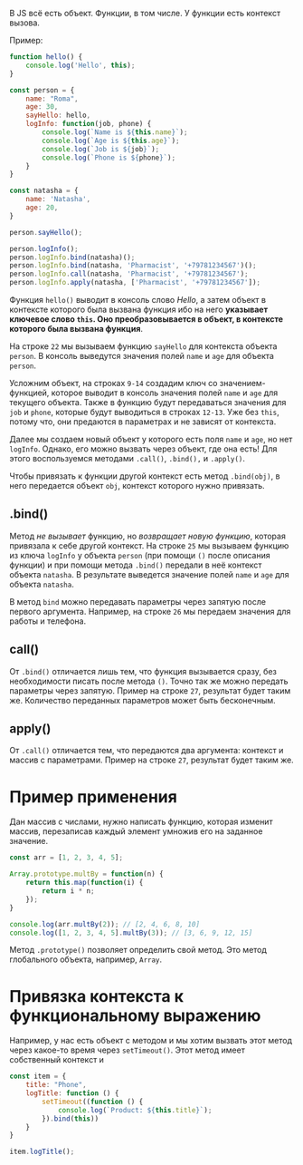 В JS всё есть объект. Функции, в том числе. У функции есть контекст вызова. 

Пример:
```js ln=true
function hello() {
	console.log('Hello', this);
}

const person = {
	name: "Roma",
	age: 30,
	sayHello: hello,
	logInfo: function(job, phone) {
		console.log(`Name is ${this.name}`);
		console.log(`Age is ${this.age}`);
		console.log(`Job is ${job}`);
		console.log(`Phone is ${phone}`);
	}
}

const natasha = {
	name: 'Natasha',
	age: 20,
}

person.sayHello();

person.logInfo();
person.logInfo.bind(natasha)();
person.logInfo.bind(natasha, 'Pharmacist', '+79781234567')();
person.logInfo.call(natasha, 'Pharmacist', '+79781234567');
person.logInfo.apply(natasha, ['Pharmacist', '+79781234567']);
```

Функция `hello()` выводит в консоль слово *Hello*, а затем объект в контексте которого была вызвана функция ибо на него **указывает ключевое слово `this`. Оно преобразовывается в объект, в контексте которого была вызвана функция**.

На строке `22` мы вызываем функцию `sayHello` для контекста объекта `person`. В консоль выведутся значения полей `name` и `age` для объекта `person`.

Усложним объект, на строках `9-14` создадим ключ со значением-функцией, которое выводит в консоль значения полей `name` и `age` для текущего объекта. Также в функцию будут передаваться значения для `job` и `phone`, которые будут выводиться в строках `12-13`. Уже без `this`, потому что, они предаются в параметрах и не зависят от контекста.

Далее мы создаем новый объект у которого есть поля `name` и `age`, но нет `logInfo`. Однако, его можно вызвать через объект, где она есть! Для этого воспользуемся методами `.call()`, `.bind(),` и `.apply()`.

Чтобы привязать к функции другой контекст есть метод `.bind(obj)`, в него передается объект `obj`, контекст которого нужно привязать.
## .bind()
Метод *не вызывает* функцию, но *возвращает новую функцию*, которая привязала к себе другой контекст. На строке `25` мы вызываем функцию из ключа `logInfo` у объекта `person` (при помощи `()` после описания функции) и при помощи метода `.bind()` передали в неё контекст объекта `natasha`. В результате выведется значение полей `name` и `age` для объекта `natasha`.

В метод `bind` можно передавать параметры через запятую после первого аргумента. Например, на строке `26` мы передаем значения для работы и телефона.

## call()
От `.bind()` отличается лишь тем, что функция вызывается сразу, без необходимости писать после метода `()`. Точно так же можно передать параметры через запятую. Пример на строке `27`, результат будет таким же. Количество переданных параметров может быть бесконечным.

## apply()
От `.call()` отличается тем, что передаются два аргумента: контекст и массив с параметрами. Пример на строке `27`, результат будет таким же.

# Пример применения
Дан массив с числами, нужно написать функцию, которая изменит массив, перезаписав каждый элемент умножив его на заданное значение. 

```js ln=true
const arr = [1, 2, 3, 4, 5];

Array.prototype.multBy = function(n) {
	return this.map(function(i) {
		return i * n;
	});
}

console.log(arr.multBy(2)); // [2, 4, 6, 8, 10]
console.log([1, 2, 3, 4, 5].multBy(3)); // [3, 6, 9, 12, 15]
```

Метод `.prototype()` позволяет определить свой метод. Это метод глобального объекта, например, `Array`.

# Привязка контекста к функциональному выражению

Например, у нас есть объект с методом и мы хотим вызвать этот метод через какое-то время через `setTimeout()`. Этот метод имеет собственный контекст и 
```js
const item = {
	title: "Phone",
	logTitle: function () {
		setTimeout((function () {
			console.log(`Product: ${this.title}`);
		}).bind(this))
	}
}

item.logTitle();
```